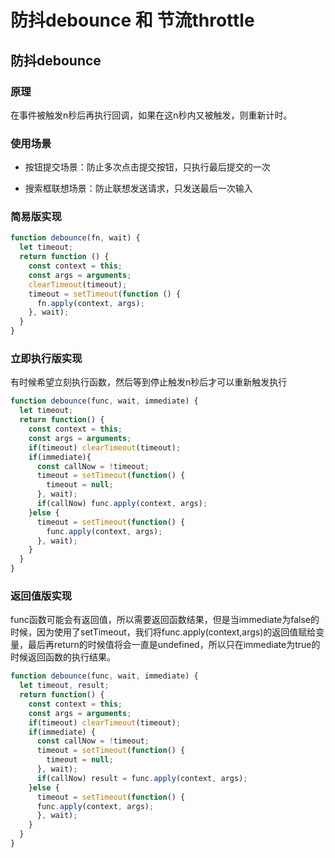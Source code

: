 # 防抖debounce 和 节流throttle

## 防抖debounce

### 原理

在事件被触发n秒后再执行回调，如果在这n秒内又被触发，则重新计时。

### 使用场景

- 按钮提交场景：防止多次点击提交按钮，只执行最后提交的一次

- 搜索框联想场景：防止联想发送请求，只发送最后一次输入

### 简易版实现

```javascript
function debounce(fn, wait) {
  let timeout;
  return function () {
    const context = this;
    const args = arguments;
    clearTimeout(timeout);
    timeout = setTimeout(function () {
      fn.apply(context, args);
    }, wait);
  }
}
```

### 立即执行版实现

有时候希望立刻执行函数，然后等到停止触发n秒后才可以重新触发执行

```javascript
function debounce(func, wait, immediate) {
  let timeout;
  return function() {
    const context = this;
    const args = arguments;
    if(timeout) clearTimeout(timeout);
    if(immediate){
      const callNow = !timeout;
      timeout = setTimeout(function() {
        timeout = null;
      }, wait);
      if(callNow) func.apply(context, args);
    }else {
      timeout = setTimeout(function() {
        func.apply(context, args);
      }, wait);
    }
  }
}
```

### 返回值版实现

func函数可能会有返回值，所以需要返回函数结果，但是当immediate为false的时候，因为使用了setTimeout，我们将func.apply(context,args)的返回值赋给变量，最后再return的时候值将会一直是undefined，所以只在immediate为true的时候返回函数的执行结果。

```javascript
function debounce(func, wait, immediate) {
  let timeout, result;
  return function() {
    const context = this;
    const args = arguments;
    if(timeout) clearTimeout(timeout);
    if(immediate) {
      const callNow = !timeout;
      timeout = setTimeout(function() {
        timeout = null;
      }, wait);
      if(callNow) result = func.apply(context, args);
    }else {
      timeout = setTimeout(function() {
      func.apply(context, args);
      }, wait);
    }
  }
}
```
